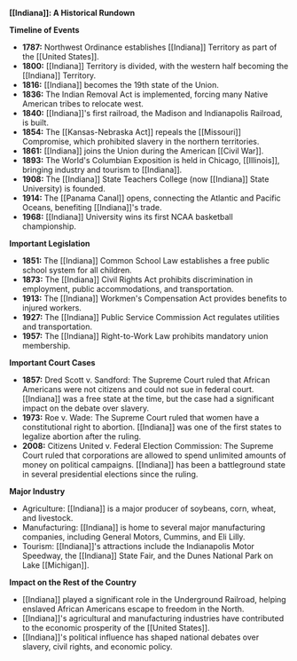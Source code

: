 **[[Indiana]]: A Historical Rundown**

**Timeline of Events**

* **1787:** Northwest Ordinance establishes [[Indiana]] Territory as part of the [[United States]].
* **1800:** [[Indiana]] Territory is divided, with the western half becoming the [[Indiana]] Territory.
* **1816:** [[Indiana]] becomes the 19th state of the Union.
* **1836:** The Indian Removal Act is implemented, forcing many Native American tribes to relocate west.
* **1840:** [[Indiana]]'s first railroad, the Madison and Indianapolis Railroad, is built.
* **1854:** The [[Kansas-Nebraska Act]] repeals the [[Missouri]] Compromise, which prohibited slavery in the northern territories.
* **1861:** [[Indiana]] joins the Union during the American [[Civil War]].
* **1893:** The World's Columbian Exposition is held in Chicago, [[Illinois]], bringing industry and tourism to [[Indiana]].
* **1908:** The [[Indiana]] State Teachers College (now [[Indiana]] State University) is founded.
* **1914:** The [[Panama Canal]] opens, connecting the Atlantic and Pacific Oceans, benefiting [[Indiana]]'s trade.
* **1968:** [[Indiana]] University wins its first NCAA basketball championship.

**Important Legislation**

* **1851:** The [[Indiana]] Common School Law establishes a free public school system for all children.
* **1873:** The [[Indiana]] Civil Rights Act prohibits discrimination in employment, public accommodations, and transportation.
* **1913:** The [[Indiana]] Workmen's Compensation Act provides benefits to injured workers.
* **1927:** The [[Indiana]] Public Service Commission Act regulates utilities and transportation.
* **1957:** The [[Indiana]] Right-to-Work Law prohibits mandatory union membership.

**Important Court Cases**

* **1857:** Dred Scott v. Sandford: The Supreme Court ruled that African Americans were not citizens and could not sue in federal court. [[Indiana]] was a free state at the time, but the case had a significant impact on the debate over slavery.
* **1973:** Roe v. Wade: The Supreme Court ruled that women have a constitutional right to abortion. [[Indiana]] was one of the first states to legalize abortion after the ruling.
* **2008:** Citizens United v. Federal Election Commission: The Supreme Court ruled that corporations are allowed to spend unlimited amounts of money on political campaigns. [[Indiana]] has been a battleground state in several presidential elections since the ruling.

**Major Industry**

* Agriculture: [[Indiana]] is a major producer of soybeans, corn, wheat, and livestock.
* Manufacturing: [[Indiana]] is home to several major manufacturing companies, including General Motors, Cummins, and Eli Lilly.
* Tourism: [[Indiana]]'s attractions include the Indianapolis Motor Speedway, the [[Indiana]] State Fair, and the Dunes National Park on Lake [[Michigan]].

**Impact on the Rest of the Country**

* [[Indiana]] played a significant role in the Underground Railroad, helping enslaved African Americans escape to freedom in the North.
* [[Indiana]]'s agricultural and manufacturing industries have contributed to the economic prosperity of the [[United States]].
* [[Indiana]]'s political influence has shaped national debates over slavery, civil rights, and economic policy.